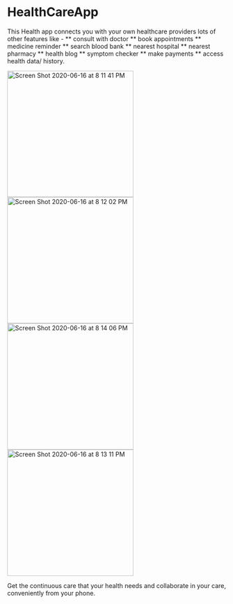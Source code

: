 # HealthCareApp
This Health app connects you with your own healthcare providers lots of other features like - 
** consult with doctor
** book appointments
** medicine reminder
** search blood bank
** nearest hospital
** nearest pharmacy
** health blog
** symptom checker 
** make payments
** access health data/ history.

<img width="290" alt="Screen Shot 2020-06-16 at 8 11 41 PM" src="https://user-images.githubusercontent.com/25341181/84786280-5af11080-b00e-11ea-8658-6bf0954d90d0.png"> <img width="290" alt="Screen Shot 2020-06-16 at 8 12 02 PM" src="https://user-images.githubusercontent.com/25341181/84786382-807e1a00-b00e-11ea-8857-05de631c881c.png"> <img width="290" alt="Screen Shot 2020-06-16 at 8 14 06 PM" src="https://user-images.githubusercontent.com/25341181/84786397-85db6480-b00e-11ea-9c3a-54d79c54a3d8.png"> <img width="290" alt="Screen Shot 2020-06-16 at 8 13 11 PM" src="https://user-images.githubusercontent.com/25341181/84786406-883dbe80-b00e-11ea-84e3-8e7e5de79adb.png">



Get the continuous care that your health needs and collaborate in your care, conveniently from your phone.
